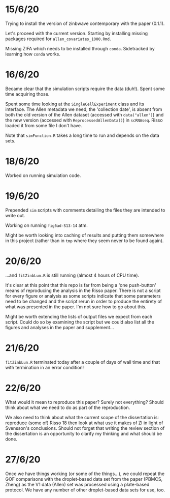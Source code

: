 # 15/6/20

Trying to install the version of zinbwave contemporary with the paper (0.1.1).

Let's proceed with the current version. Starting by installing missing packages required for `allen_covariates_1000.Rmd`.

Missing ZIFA which needs to be installed through `conda`. Sidetracked by learning how `conda` works. 
	
# 16/6/20

Became clear that the simulation scripts require the data (duh!). Spent some time acquiring those.

Spent some time looking at the `SingleCellExperiment` class and its interface. The Allen metadata we need, the 'collection date', is absent from both the old version of the Allen dataset (accessed with `data("allen")`) and the new version (accessed with `ReprocessedAllenData()`) in `scRNAseq`. Risso loaded it from some file I don't have.

Note that `simFunction.R` takes a long time to run and depends on the data sets.

# 18/6/20

Worked on running simulation code.
 
# 19/6/20

Prepended `sim` scripts with comments detailing the files they are intended to write out.

Working on running `fig6ad-S13-14` atm.

Might be worth looking into caching of results and putting them somewhere in this project (rather than in `tmp` where they seem never to be found again).

# 20/6/20

...and `fitZinbLun.R` is still running (almost 4 hours of CPU time). 

It's clear at this point that this repo is far from being a 'one push-button' means of reproducing the analysis in the Risso paper. There is not a script for every figure or analysis as some scripts indicate that some parameters need to be changed and the script rerun in order to produce the entirety of what was presented in the paper. I'm not sure how to go about this. 

Might be worth extending the lists of output files we expect from each script. Could do so by examining the script but we could also list all the figures and analyses in the paper and supplement...

# 21/6/20

`fitZinbLun.R` terminated today after a couple of days of wall time and that with termination in an error condition!

# 22/6/20

What would it mean to reproduce this paper? Surely not everything? Should think about what we need to do as part of the reproduction.

We also need to think about what the current scope of the dissertation is: reproduce (some of) Risso 18 then look at what use it makes of ZI in light of Svensson's conclusions. Should not forget that writing the review section of the dissertation is an opportunity to clarify my thinking and what should be done. 

# 27/6/20

Once we have things working (or some of the things...), we could repeat the GOF comparisons with the droplet-based data set from the paper (PBMCS, Zheng) as the V1 data (Allen) set was processed using a plate-based protocol. We have any number of other droplet-based data sets for use, too.
